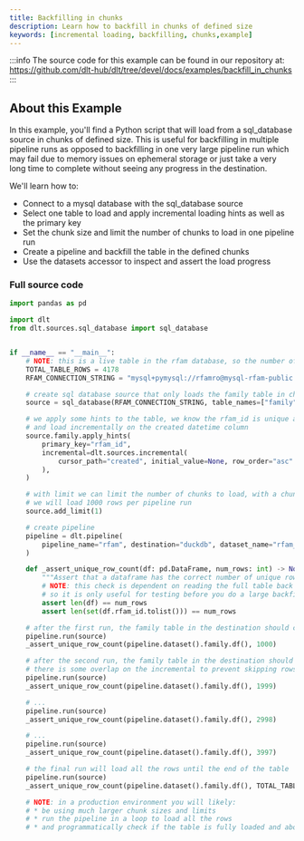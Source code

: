 ```yaml
---
title: Backfilling in chunks
description: Learn how to backfill in chunks of defined size
keywords: [incremental loading, backfilling, chunks,example]
---
```

:::info
The source code for this example can be found in our repository at: 
https://github.com/dlt-hub/dlt/tree/devel/docs/examples/backfill_in_chunks
:::
## About this Example
In this example, you'll find a Python script that will load from a sql_database source in chunks of defined size. This is useful for backfilling in multiple pipeline runs as
opposed to backfilling in one very large pipeline run which may fail due to memory issues on ephemeral storage or just take a very long time to complete without seeing any
progress in the destination.

We'll learn how to:

- Connect to a mysql database with the sql_database source
- Select one table to load and apply incremental loading hints as well as the primary key
- Set the chunk size and limit the number of chunks to load in one pipeline run
- Create a pipeline and backfill the table in the defined chunks
- Use the datasets accessor to inspect and assert the load progress
### Full source code
```py
import pandas as pd

import dlt
from dlt.sources.sql_database import sql_database


if __name__ == "__main__":
    # NOTE: this is a live table in the rfam database, so the number of final rows may change
    TOTAL_TABLE_ROWS = 4178
    RFAM_CONNECTION_STRING = "mysql+pymysql://rfamro@mysql-rfam-public.ebi.ac.uk:4497/Rfam"

    # create sql database source that only loads the family table in chunks of 1000 rows
    source = sql_database(RFAM_CONNECTION_STRING, table_names=["family"], chunk_size=1000)

    # we apply some hints to the table, we know the rfam_id is unique and that we can order
    # and load incrementally on the created datetime column
    source.family.apply_hints(
        primary_key="rfam_id",
        incremental=dlt.sources.incremental(
            cursor_path="created", initial_value=None, row_order="asc"
        ),
    )

    # with limit we can limit the number of chunks to load, with a chunk size of 1000 and a limit of 1
    # we will load 1000 rows per pipeline run
    source.add_limit(1)

    # create pipeline
    pipeline = dlt.pipeline(
        pipeline_name="rfam", destination="duckdb", dataset_name="rfam_data", dev_mode=True
    )

    def _assert_unique_row_count(df: pd.DataFrame, num_rows: int) -> None:
        """Assert that a dataframe has the correct number of unique rows"""
        # NOTE: this check is dependent on reading the full table back from the destination into memory,
        # so it is only useful for testing before you do a large backfill.
        assert len(df) == num_rows
        assert len(set(df.rfam_id.tolist())) == num_rows

    # after the first run, the family table in the destination should contain the first 1000 rows
    pipeline.run(source)
    _assert_unique_row_count(pipeline.dataset().family.df(), 1000)

    # after the second run, the family table in the destination should contain 1999 rows
    # there is some overlap on the incremental to prevent skipping rows
    pipeline.run(source)
    _assert_unique_row_count(pipeline.dataset().family.df(), 1999)

    # ...
    pipeline.run(source)
    _assert_unique_row_count(pipeline.dataset().family.df(), 2998)

    # ...
    pipeline.run(source)
    _assert_unique_row_count(pipeline.dataset().family.df(), 3997)

    # the final run will load all the rows until the end of the table
    pipeline.run(source)
    _assert_unique_row_count(pipeline.dataset().family.df(), TOTAL_TABLE_ROWS)

    # NOTE: in a production environment you will likely:
    # * be using much larger chunk sizes and limits
    # * run the pipeline in a loop to load all the rows
    # * and programmatically check if the table is fully loaded and abort the loop if this is the case.
```